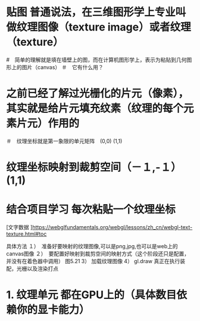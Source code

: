 # 贴图 普通说法，在三维图形学上专业叫做纹理图像（texture image）或者纹理（texture）
#　简单的理解就是填在墙壁上的图，而在计算机图形学上，表示为粘贴到几何图形上的图片（canvas）
＃　它有什么用？
# 之前已经了解过光栅化的片元（像素），其实就是给片元填充纹素（纹理的每个元素片元）作用的
＃　纹理坐标就是第一象限的单元矩阵　(0,0) (1,1)
# 纹理坐标映射到裁剪空间（－１,-１）(1,1)
# 结合项目学习 每次粘贴一个纹理坐标
[文字数据 ]https://webglfundamentals.org/webgl/lessons/zh_cn/webgl-text-texture.html#toc


具体方法
１）　准备好要映射的纹理图像,可以是png,jpg,也可以是web上的canvas图像
２）　要配置好映射到裁剪空间的映射方式（这个阶段还只是配置，并没有在着色器中调用）  图5.21
3） 加载纹理图像
4） gl.draw 真正在执行装配，光栅以及渲染打点


# 1. 纹理单元 都在GPU上的（具体数目依赖你的显卡能力）